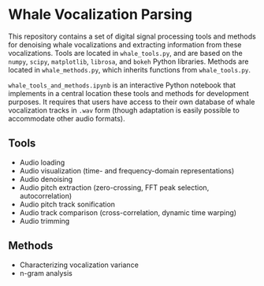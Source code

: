 # Whale Vocalization Parsing

This repository contains a set of digital signal processing tools and methods for denoising whale vocalizations and extracting information from these vocalizations. Tools are located in `whale_tools.py`, and are based on the `numpy`, `scipy`, `matplotlib`, `librosa`, and `bokeh` Python libraries. Methods are located in `whale_methods.py`, which inherits functions from `whale_tools.py`.

`whale_tools_and_methods.ipynb` is an interactive Python notebook that implements in a central location these tools and methods for development purposes. It requires that users have access to their own database of whale vocalization tracks in `.wav` form (though adaptation is easily possible to accommodate other audio formats).

## Tools

* Audio loading
* Audio visualization (time- and frequency-domain representations)
* Audio denoising
* Audio pitch extraction (zero-crossing, FFT peak selection, autocorrelation)
* Audio pitch track sonification
* Audio track comparison (cross-correlation, dynamic time warping)
* Audio trimming

## Methods

* Characterizing vocalization variance
* n-gram analysis

